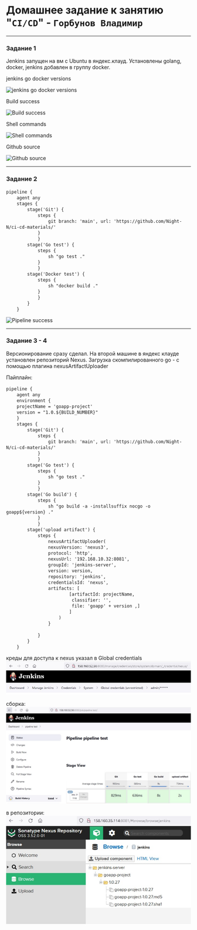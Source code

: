 # Домашнее задание к занятию "`CI/CD`" - `Горбунов Владимир`

---

### Задание 1

Jenkins запущен на вм c Ubuntu в яндекс.клауд. 
Установлены golang, docker, jenkins добавлен в группу docker. 

jenkins go docker versions

![jenkins go docker versions](https://github.com/Night-N/ci-cd/blob/main/img/jenkins1.jpg)

Build success

![Build success](https://github.com/Night-N/ci-cd/blob/main/img/jenkins2.jpg)

Shell commands

![Shell commands](https://github.com/Night-N/ci-cd/blob/main/img/jenkins3.jpg)

Github source

![Github source](https://github.com/Night-N/ci-cd/blob/main/img/jenkins4.jpg)

---

### Задание 2

```
pipeline {
    agent any
    stages {
        stage('Git') {
            steps {
                git branch: 'main', url: 'https://github.com/Night-N/ci-cd-materials/'
            }
            }
        stage('Go test') {
            steps {
                sh "go test ."
            }
            }
        stage('Docker test') {
            steps {
                sh "docker build ."
            }
            }
        }
    }
```

![Pipeline success](https://github.com/Night-N/ci-cd/blob/main/img/pipeline.jpg)


---

### Задание 3 - 4

Версионирование сразу сделал. 
На второй машине в яндекс клауде установлен репозиторий Nexus. 
Загрузка скомпилированного go - с помощью плагина nexusArtifactUploader


Пайплайн:
```
pipeline {
    agent any
    environment {
    projectName = 'goapp-project'
    version = "1.0.${BUILD_NUMBER}"
    }
    stages {
        stage('Git') {
            steps {
                git branch: 'main', url: 'https://github.com/Night-N/ci-cd-materials/'
            }
            }
        stage('Go test') {
            steps {
                sh "go test ."
            }
            }
        stage('Go build') {
            steps {
                sh "go build -a -installsuffix nocgo -o goapp${version} ."
            }
            }
        stage('upload artifact') {
            steps {
                nexusArtifactUploader(
                nexusVersion: 'nexus3',
                protocol: 'http',
                nexusUrl: '192.168.10.32:8081',
                groupId: 'jenkins-server',
                version: version,
                repository: 'jenkins',
                credentialsId: 'nexus',
                artifacts: [
                        [artifactId: projectName,
                         classifier: '',
                         file: 'goapp' + version ,]
                        ]
                    )
                }

            }
        }
    }
```

креды для доступа к nexus указал в Global credentials 
![Название скриншота](https://github.com/Night-N/7-ci-cd/blob/main/img/artifactupload2.jpg)

сборка:
![](https://github.com/Night-N/7-ci-cd/blob/main/img/artifactupload1.jpg)

в репозитории:
![](https://github.com/Night-N/7-ci-cd/blob/main/img/artifactupload3.jpg)

